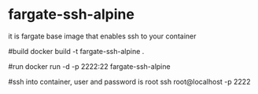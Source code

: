 # fargate-ssh-alpine
it is fargate base image that enables ssh to your container

#build
docker build -t fargate-ssh-alpine .

#run
docker run -d -p 2222:22 fargate-ssh-alpine

#ssh into container, user and password is root
ssh root@localhost -p 2222
